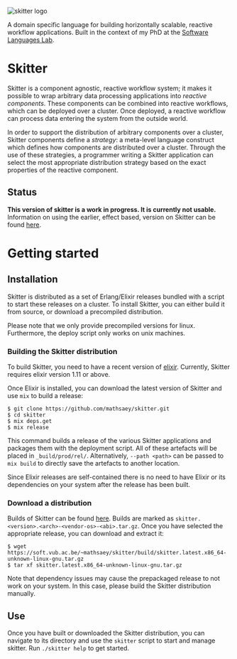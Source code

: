 ![skitter logo](https://raw.githubusercontent.com/mathsaey/skitter/develop/assets/logo.png)

A domain specific language for building horizontally scalable, reactive
workflow applications.
Built in the context of my PhD at the
[Software Languages Lab](https://soft.vub.ac.be/).

# Skitter

Skitter is a component agnostic, reactive workflow system; it makes it possible
to wrap arbitrary data processing applications into _reactive components_.
These components can be combined into reactive workflows, which can be deployed
over a cluster.
Once deployed, a reactive workflow can process data entering the system from
the outside world.

In order to support the distribution of arbitrary components over a cluster,
Skitter components define a _strategy_: a meta-level language construct which
defines how components are distributed over a cluster.
Through the use of these strategies, a programmer writing a Skitter application
can select the most appropriate distribution strategy based on the exact
properties of the reactive component.

## Status

__This version of skitter is a work in progress. It is currently not usable.__
Information on using the earlier, effect based, version on Skitter can be found
[here](https://soft.vub.ac.be/~mathsaey/skitter/docs/v0.1.1/).

# Getting started

## Installation

Skitter is distributed as a set of Erlang/Elixir releases bundled with a script
to start these releases on a cluster. To install Skitter, you can either build
it from source, or download a precompiled distribution.

Please note that we only provide precompiled versions for linux. Furthermore,
the deploy script only works on unix machines.

### Building the Skitter distribution

To build Skitter, you need to have a recent version of
[elixir](https://elixir-lang.org/).
Currently, Skitter requires elixir version 1.11 or above.

Once Elixir is installed, you can download the latest version of Skitter and use
`mix` to build a release:

```
$ git clone https://github.com/mathsaey/skitter.git
$ cd skitter
$ mix deps.get
$ mix release
```

This command builds a release of the various Skitter applications and packages
them with the deployment script.
All of these artefacts will be placed in `_build/prod/rel/`.
Alternatively, `--path <path>` can be passed to `mix build` to directly save the
artefacts to another location.

Since Elixir releases are self-contained there is no need to have Elixir or its
dependencies on your system after the release has been built.

### Download a distribution

Builds of Skitter can be found [here](https://soft.vub.ac.be/~mathsaey/skitter/build/).
Builds are marked as `skitter.<version>.<arch>-<vendor-os>-<abi>.tar.gz`.
Once you have selected the appropriate release, you can download and extract it:

```
$ wget https://soft.vub.ac.be/~mathsaey/skitter/build/skitter.latest.x86_64-unknown-linux-gnu.tar.gz
$ tar xf skitter.latest.x86_64-unknown-linux-gnu.tar.gz
```

Note that dependency issues may cause the prepackaged release to not work on
your system. In this case, please build the Skitter distribution manually.

## Use

Once you have built or downloaded the Skitter distribution, you can navigate to
its directory and use the `skitter` script to start and manage skitter.
Run `./skitter help` to get started.
